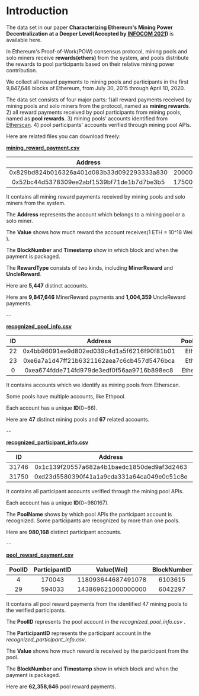 # Introduction

The data set in our paper **Characterizing Ethereum's Mining Power Decentralization at a Deeper Level(Accepted by [INFOCOM 2021](https://infocom2021.ieee-infocom.org/accepted-paper-list-main-conference))** is available here.

In Ethereum's Proof-of-Work(POW) consensus protocol, mining pools and solo miners receive <b>rewards(ethers)</b> from the system, and pools distribute the rewards to pool participants based on their relative mining power contribution. 

We collect all reward payments to mining pools and participants in the first  9,847,646 blocks of Ethereum, from July 30, 2015 through April 10, 2020.  

The data set consists of four major parts: 1)all reward payments received by mining pools and solo miners from the protocol,  named as <b>mining rewards</b>. 2)  all reward payments received by pool participants from mining pools, named as <b>pool rewards</b>. 3) mining pools' accounts identified from [Etherscan](<https://etherscan.io/stat/miner?range=7&blocktype=blocks>). 4) pool participants' accounts verified through mining pool APIs.

Here are related files you can download freely:

<b>[mining_reward_payment.csv](https://miningpaper.blob.core.windows.net/data-sharing-2/mining_reward_payment.csv?sp=r&st=2019-10-13T11:35:15Z&se=2020-10-29T19:35:15Z&spr=https&sv=2018-03-28&sig=HrIayuWJBA4%2F6MNgYHBSoP7fkYfu1zie5fdJZ8aIodQ%3D&sr=b)</b>

|                  Address                   |     Value(Wei)      | BlockNumber | Timestamp  | RewardType  |
| :----------------------------------------: | :-----------------: | :---------: | :--------: | :---------: |
| 0x829bd824b016326a401d083b33d092293333a830 | 2000000000000000000 |   9623276   | 1583571588 | MinerReward |
| 0x52bc44d5378309ee2abf1539bf71de1b7d7be3b5 | 1750000000000000000 |   9623277   | 1583571622 | UncleReward |

It contains all mining reward payments received by mining pools and solo miners from the system.

The <b>Address</b> represents the account which belongs to a mining pool or a solo miner.

The <b>Value</b> shows how much reward the account receives(1 ETH = 10^18 Wei ).

The <b>BlockNumber</b> and <b>Timestamp</b> show in which block and when the payment is packaged.

The <b>RewardType</b> consists of two kinds, including <b>MinerReward</b> and <b>UncleReward</b>.

Here are **5,447** distinct accounts.

Here are **9,847,646** MinerReward payments and **1,004,359** UncleReward payments.

--

<b>[recognized_pool_info.csv](https://miningpaper.blob.core.windows.net/data-sharing-2/recognized_pool_info.csv?sp=r&st=2021-01-13T06:52:16Z&se=2024-01-01T14:52:16Z&spr=https&sv=2019-12-12&sr=b&sig=de%2Fg5MxwyIg61qPutoJZpJHkoG4miNVgm5kikduDxpg%3D)</b>

|  ID  |                  Address                   | PoolName  |
| :--: | :----------------------------------------: | :-------: |
|  22  | 0x4bb96091ee9d802ed039c4d1a5f6216f90f81b01 |  EthPool  |
|  23  | 0xe6a7a1d47ff21b6321162aea7c6cb457d5476bca |  EthPool  |
|  0   | 0xea674fdde714fd979de3edf0f56aa9716b898ec8 | Ethermine |

It contains accounts which we identify as mining pools from Etherscan.

Some pools have multiple accounts, like Ethpool.

Each account has a unique **ID**(0~66).

Here are **47** distinct mining pools and **67** related accounts.

--

<b>[recognized_participant_info.csv](https://miningpaper.blob.core.windows.net/data-sharing-2/recognized_participant_info.csv?sp=r&st=2021-01-13T08:38:17Z&se=2023-12-31T16:38:17Z&spr=https&sv=2019-12-12&sr=b&sig=F0ACAISkVYbcw1Uas%2Bz2iNGxkIvRxLqdXcStVc7Gatc%3D)</b>

|  ID   |                  Address                   |     PoolName     |
| :---: | :----------------------------------------: | :--------------: |
| 31746 | 0x1c139f20557a682a4b1baedc1850ded9af3d2463 |    Ethermine     |
| 31750 | 0xd23d5580390f41a1a9cda331a64ca049e0c51c8e | EthPool/NanoPool |

It contains all participant accounts verified through the mining pool APIs.

Each account has a unique <b>ID</b>(0~980167).

The <b>PoolName</b> shows by which pool APIs the participant account is recognized. Some participants are recognized by more than one pools.

Here are **980,168** distinct participant accounts.

--

<b>[pool_reward_payment.csv](https://miningpaper.blob.core.windows.net/data-sharing-2/pool_reward_payment.csv?sp=r&st=2019-10-15T08:05:25Z&se=2020-10-29T16:05:25Z&spr=https&sv=2018-03-28&sig=ih3E2aeItJ%2BSq29D2n2L2H8G%2FeAtar4sV%2BPtFTwbUa0%3D&sr=b)</b>

| PoolID | ParticipantID |     Value(Wei)     | BlockNumber | Timestamp  |
| :----: | :-----------: | :----------------: | :---------: | :--------: |
|   4    |    170043     | 118093644687491078 |   6103615   | 1533631607 |
|   29   |    594033     | 143869621000000000 |   6042297   | 1532738690 |

It contains all pool reward payments from the identified 47 mining pools to the verified participants.

The <b>PoolID</b> represents the pool account in the *recognized_pool_info.csv* .

The <b>ParticipantID</b> represents the participant account in the *recognized_participant_info.csv*.

The <b>Value</b> shows how much reward is received by the participant from the pool.

The <b>BlockNumber</b> and <b>Timestamp</b> show in which block and when the payment is packaged.

Here are **62,358,646** pool reward payments.













